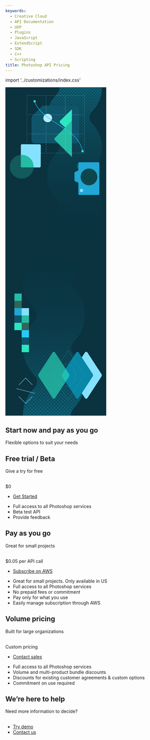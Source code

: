 ```yaml
---
keywords:
  - Creative Cloud
  - API Documentation
  - UXP
  - Plugins
  - JavaScript
  - ExtendScript
  - SDK
  - C++
  - Scripting
title: Photoshop API Pricing 
---
```


import '../customizations/index.css'

<Hero class="custom-height" slots="image, heading, text" variant="fullwidth" background="rgb(12, 50, 63)"/>

![](images/Adobe_io_illustration_banner_3x.png)

## Start now and pay as you go

Flexible options to suit your needs



<TextBlock class="custom-text" slots="heading, text1, text2, midbuttons, bullet" width="33%" />

## Free trial / Beta

Give a try for free <br /><br />

<div class="custom-text-sub">$0</div>

* [Get Started](../signup/?ref=signup)

- Full access to all Photoshop services
- Beta test API
- Provide feedback

<TextBlock class="custom-text" slots="heading, text1, text2, midbuttons, bullet" width="33%" />

## Pay as you go

Great for small projects<br /><br />

<div class="custom-text-sub">$0.05 per API call</div>

* [Subscribe on AWS](https://aws.amazon.com/marketplace/pp/prodview-buj47owc7mnls?sr=0-1&ref_=beagle&applicationId=AWS-Marketplace-Console)

- Great for small projects. Only available in US
- Full access to all Photoshop services
- No prepaid fees or commitment
- Pay only for what you use
- Easily manage subscription through AWS

<TextBlock class="custom-text" slots="heading, text1, text2, midbuttons, bullet" width="33%" />

## Volume pricing

Built for large organizations<br /><br />

<div class="custom-text-sub">Custom pricing</div>

* [Contact sales](../signup/?ref=signup)

- Full access to all Photoshop services
- Volume and multi-product bundle discounts
- Discounts for existing customer agreements & custom options
- Commitment on use required

<TextBlock slots="heading, text, buttons" theme="dark" isCentered/>

## We’re here to help

Need more information to decide? <br/><br/>

* [Try demo](demo.md)
* [Contact us]()